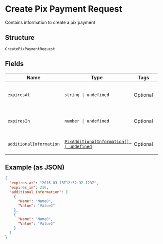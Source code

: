 
# Create Pix Payment Request

Contains information to create a pix payment

## Structure

`CreatePixPaymentRequest`

## Fields

| Name | Type | Tags | Description |
|  --- | --- | --- | --- |
| `expiresAt` | `string \| undefined` | Optional | Datetime when pix payment will expire |
| `expiresIn` | `number \| undefined` | Optional | Seconds until pix payment expires |
| `additionalInformation` | [`PixAdditionalInformation[] \| undefined`](../../doc/models/pix-additional-information.md) | Optional | Pix additional information |

## Example (as JSON)

```json
{
  "expires_at": "2016-03-13T12:52:32.123Z",
  "expires_in": 216,
  "additional_information": [
    {
      "Name": "Name0",
      "Value": "Value2"
    },
    {
      "Name": "Name0",
      "Value": "Value2"
    }
  ]
}
```

